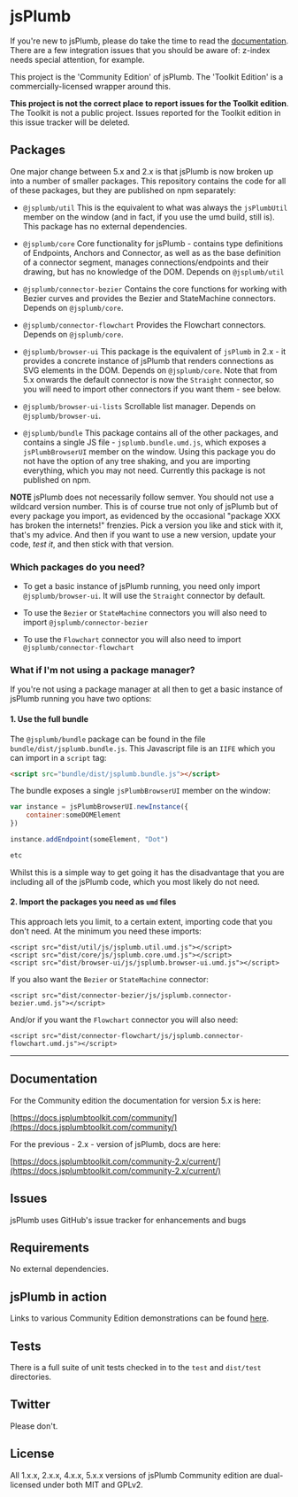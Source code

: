 # jsPlumb

If you're new to jsPlumb, please do take the time to read the [documentation](https://docs.jsplumbtoolkit.com/community/). 
There are a few integration issues that you should be aware of: z-index needs special attention, for example.

This project is the 'Community Edition' of jsPlumb. The 'Toolkit Edition' is a commercially-licensed wrapper around this. 

**This project is not the correct place to report issues for the Toolkit edition**. The Toolkit is not a public project.
Issues reported for the Toolkit edition in this issue tracker will be deleted.


## Packages

One major change between 5.x and 2.x is that jsPlumb is now broken up into a number of smaller packages. This repository contains the code for all of these packages, but they are published on npm separately:

- `@jsplumb/util` This is the equivalent to what was always the `jsPlumbUtil` member on the window (and in fact, if you use the umd build, still is). This package has no external dependencies.

- `@jsplumb/core` Core functionality for jsPlumb - contains type definitions of Endpoints, Anchors and Connector, as well as as the base definition of a connector segment, manages connections/endpoints and their drawing, but has no knowledge of the DOM. Depends on `@jsplumb/util`

- `@jsplumb/connector-bezier` Contains the core functions for working with Bezier curves and provides the Bezier and StateMachine connectors. Depends on `@jsplumb/core`.

- `@jsplumb/connector-flowchart` Provides the Flowchart connectors. Depends on `@jsplumb/core`.

- `@jsplumb/browser-ui` This package is the equivalent of `jsPlumb` in 2.x - it provides a concrete instance of jsPlumb that renders connections as SVG elements in the DOM. Depends on `@jsplumb/core`. Note that from 5.x onwards the default connector is now the `Straight` connector, so you will need to import other connectors if you want them - see below.

- `@jsplumb/browser-ui-lists` Scrollable list manager. Depends on `@jsplumb/browser-ui`.

- `@jsplumb/bundle` This package contains all of the other packages, and contains a single JS file - `jsplumb.bundle.umd.js`, which exposes a `jsPlumbBrowserUI` member on the window. Using this package you do not have the option of any tree shaking, and you are importing everything, which you may not need.  Currently this package is not published on npm. 

**NOTE** jsPlumb does not necessarily follow semver. You should not use a wildcard version number. This is of course true not only of jsPlumb but of every package you import, as evidenced by the occasional "package XXX has broken the internets!" frenzies. Pick a version you like and stick with it, that's my advice. And then if you want to use a new version, update your code, _test it_, and then stick with that version.


### Which packages do you need?

- To get a basic instance of jsPlumb running, you need only import `@jsplumb/browser-ui`. It will use the `Straight` connector by default.

- To use the `Bezier` or `StateMachine` connectors you will also need to import `@jsplumb/connector-bezier`

- To use the `Flowchart` connector you will also need to import `@jsplumb/connector-flowchart`

### What if I'm not using a package manager?

If you're not using a package manager at all then to get a basic instance of jsPlumb running you have two options:

#### 1. Use the full bundle

The `@jsplumb/bundle` package can be found in the file `bundle/dist/jsplumb.bundle.js`. This Javascript file is an `IIFE` which you can import in a `script` tag:

```html
<script src="bundle/dist/jsplumb.bundle.js"></script>
```

The bundle exposes a single `jsPlumbBrowserUI` member on the window:

```js
var instance = jsPlumbBrowserUI.newInstance({
    container:someDOMElement
})

instance.addEndpoint(someElement, "Dot")

etc

```

Whilst this is a simple way to get going it has the disadvantage that you are including all of the jsPlumb code, which you most likely do not need.


#### 2. Import the packages you need as `umd` files

This approach lets you limit, to a certain extent, importing code that you don't need. At the minimum you need these imports:

```
<script src="dist/util/js/jsplumb.util.umd.js"></script>
<script src="dist/core/js/jsplumb.core.umd.js"></script>
<script src="dist/browser-ui/js/jsplumb.browser-ui.umd.js"></script>
```

If you also want the `Bezier` or `StateMachine` connector:

```
<script src="dist/connector-bezier/js/jsplumb.connector-bezier.umd.js"></script>
```

And/or if you want the `Flowchart` connector you will also need:

```
<script src="dist/connector-flowchart/js/jsplumb.connector-flowchart.umd.js"></script>
```

---

## Documentation

For the Community edition the documentation for version 5.x is here:

[https://docs.jsplumbtoolkit.com/community/](https://docs.jsplumbtoolkit.com/community/)

For the previous - 2.x - version of jsPlumb, docs are here:

[https://docs.jsplumbtoolkit.com/community-2.x/current/](https://docs.jsplumbtoolkit.com/community-2.x/current/)


## Issues

jsPlumb uses GitHub's issue tracker for enhancements and bugs

## Requirements

No external dependencies.

## jsPlumb in action

Links to various Community Edition demonstrations can be found [here](https://community.jsplumbtoolkit.com).

## Tests
There is a full suite of unit tests checked in to the `test` and `dist/test` directories.

## Twitter

Please don't.

## License

All 1.x.x, 2.x.x, 4.x.x, 5.x.x versions of jsPlumb Community edition are dual-licensed under both MIT and GPLv2. 
